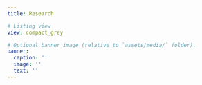```yaml
---
title: Research

# Listing view
view: compact_grey

# Optional banner image (relative to `assets/media/` folder).
banner:
  caption: ''
  image: ''
  text: ''
---
```

